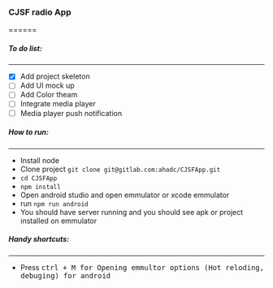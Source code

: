 ### CJSF radio App 
======

##### To do list:
------
- [x] Add project skeleton
- [ ] Add UI mock up 
- [ ] Add Color theam
- [ ] Integrate media player
- [ ] Media player push notification

##### How to run:
------
- Install node
- Clone project `git clone git@gitlab.com:ahadc/CJSFApp.git`
- `cd CJSFApp`
- `npm install`
- Open android studio and open emmulator or xcode emmulator 
- run `npm run android`
- You should have server running and you should see apk or project installed on emmulator 

##### Handy shortcuts:
------
- Press <kbd>ctrl<kbd> +<kbd> M <kbd> for Opening emmultor options (Hot reloding, debuging) for android
